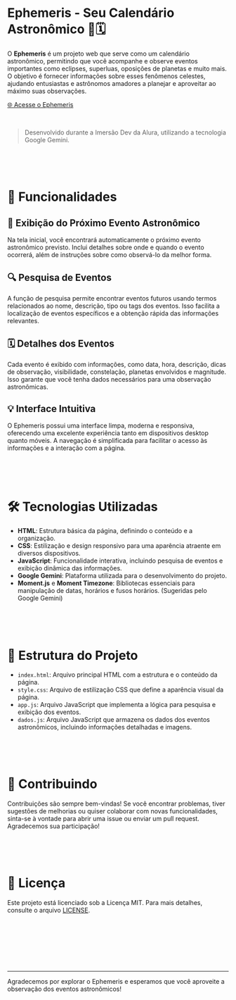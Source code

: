 # Ephemeris - Seu Calendário Astronômico 🌌🗓️

O **Ephemeris** é um projeto web que serve como um calendário astronômico, permitindo que você acompanhe e observe eventos importantes como eclipses, superluas, oposições de planetas e muito mais. O objetivo é fornecer informações sobre esses fenômenos celestes, ajudando entusiastas e astrônomos amadores a planejar e aproveitar ao máximo suas observações.

[🌐 Acesse o Ephemeris](https://ephemeris-amber.vercel.app)

<br>

> Desenvolvido durante a Imersão Dev da Alura, utilizando a tecnologia Google Gemini.

<br><br><br>

# 🚀 Funcionalidades

## **🔭 Exibição do Próximo Evento Astronômico**

Na tela inicial, você encontrará automaticamente o próximo evento astronômico previsto. Inclui detalhes sobre onde e quando o evento ocorrerá, além de instruções sobre como observá-lo da melhor forma.

## **🔍 Pesquisa de Eventos**

A função de pesquisa permite encontrar eventos futuros usando termos relacionados ao nome, descrição, tipo ou tags dos eventos. Isso facilita a localização de eventos específicos e a obtenção rápida das informações relevantes.

## **🗓️ Detalhes dos Eventos**

Cada evento é exibido com informações, como data, hora, descrição, dicas de observação, visibilidade, constelação, planetas envolvidos e magnitude. Isso garante que você tenha dados necessários para uma observação astronômicas.

## **💡 Interface Intuitiva**

O Ephemeris possui uma interface limpa, moderna e responsiva, oferecendo uma excelente experiência tanto em dispositivos desktop quanto móveis. A navegação é simplificada para facilitar o acesso às informações e a interação com a página.

<br><br><br>

# 🛠️ Tecnologias Utilizadas

- **HTML**: Estrutura básica da página, definindo o conteúdo e a organização.
- **CSS**: Estilização e design responsivo para uma aparência atraente em diversos dispositivos.
- **JavaScript**: Funcionalidade interativa, incluindo pesquisa de eventos e exibição dinâmica das informações.
- **Google Gemini**: Plataforma utilizada para o desenvolvimento do projeto.
- **Moment.js** e **Moment Timezone**: Bibliotecas essenciais para manipulação de datas, horários e fusos horários. (Sugeridas pelo Google Gemini)

<br><br><br>

# 📂 Estrutura do Projeto

- `index.html`: Arquivo principal HTML com a estrutura e o conteúdo da página.
- `style.css`: Arquivo de estilização CSS que define a aparência visual da página.
- `app.js`: Arquivo JavaScript que implementa a lógica para pesquisa e exibição dos eventos.
- `dados.js`: Arquivo JavaScript que armazena os dados dos eventos astronômicos, incluindo informações detalhadas e imagens.

<br><br><br>

# 🤝 Contribuindo

Contribuições são sempre bem-vindas! Se você encontrar problemas, tiver sugestões de melhorias ou quiser colaborar com novas funcionalidades, sinta-se à vontade para abrir uma issue ou enviar um pull request. Agradecemos sua participação!

<br><br><br>

# 📜 Licença 

Este projeto está licenciado sob a Licença MIT. Para mais detalhes, consulte o arquivo [LICENSE](https://github.com/kastney/ephemeris/blob/main/LICENSE).

<br><br><br><br><br><br>

---

Agradecemos por explorar o Ephemeris e esperamos que você aproveite a observação dos eventos astronômicos!
